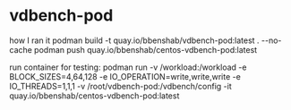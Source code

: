 # vdbench-pod
how I ran it
podman build -t quay.io/bbenshab/vdbench-pod:latest . --no-cache
podman push quay.io/bbenshab/centos-vdbench-pod:latest

run container for testing:
podman run -v /workload:/workload -e BLOCK_SIZES=4,64,128  -e IO_OPERATION=write,write,write -e IO_THREADS=1,1,1  -v /root/vdbench-pod:/vdbench/config -it quay.io/bbenshab/centos-vdbench-pod:latest
